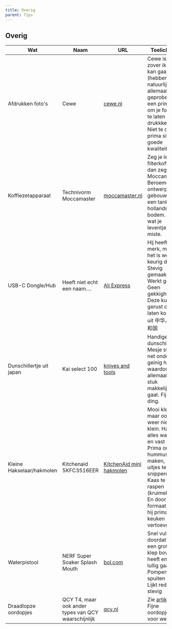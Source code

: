 ```yaml
---
title: Overig
parent: Tips
---
```




## Overig

| Wat                       | Naam                                                | URL                                                          | Toelichting                                                  |
| ------------------------- | --------------------------------------------------- | ------------------------------------------------------------ | ------------------------------------------------------------ |
| Afdrukken foto's          | Cewe                                                | [cewe.nl](https://cewe.nl)                                   | Cewe is voor zover ik na kan gaan (hebben ze natuurlijk niet allemaal geprobeerd) een prima site om je foto's af te laten drukkken. Niet te duur, prima site en goede kwaliteit. |
| Koffiezetapparaat         | Technivorm Moccamaster                              | [moccamaster.nl](https://www.moccamaster.nl)                 | Zeg je lekkere filterkoffie, dan zeg je Moccamaster. Beroemd ontwerp, gebouwd als een tank, van hollandse bodem. Dit is wat je leventje miste. |
| USB-C Dongle/Hub          | Heeft niet echt een naam....                        | [Ali Express](https://nl.aliexpress.com/item/4001305601600.html?spm=a2g0s.9042311.0.0.2b574c4dqmPTcW) | Hij heeft geen merk, maar het is wel een keurig ding. Stevig gemaakt. Werkt goed. Geen gekkigheid. Deze kun je gerust over laten komen uit 中华人民共和国 |
| Dunschillertje uit japan  | Kai select 100                                      | [knives and tools](https://www.knivesandtools.nl/nl/pt/-kai-select-100-dunschiller-t.htm?gclid=CjwKCAiAp4KCBhB6EiwAxRxbpJMBHBrc_6L6YPuxCvgNa1XikZMqPY2MNrh0aRyig6BmRHmaVt66kRoCYXgQAvD_BwE) | Handige dunschiller. Mesje staat net onder een geinig hoekje waardoor het allemaal een stuk makkelijker gaat. Fijn ding. |
| Kleine Hakselaar/hakmolen | Kitchenaid 5KFC3516EER                              | [KitchenAid mini hakmolen](https://partner.bol.com/click/click?p=2&t=url&s=1181127&f=TXL&url=https%3A%2F%2Fwww.bol.com%2Fnl%2Fp%2Fkitchenaid-mini-food-processor-5kfc3516s-hakmolen-wit%2F9200000084641155%2F&name=KitchenAid%20Mini%20Food%20Processor%205KFC3516S%20-%20Hak...) | Mooi klein, maar ook weer niet te klein. Hakt alles wat los en vast zit. Prima om bijv. hummus te maken, pesto, uitjes te snipperen, Kaas te raspen (kruimelen). En door het formaat kan hij prima in de keuken vertoeven. |
| Waterpistool              | NERF Super Soaker Splash Mouth                      | [bol.com](https://partner.bol.com/click/click?p=2&t=url&s=1122314&f=TXL&url=https%3A%2F%2Fwww.bol.com%2Fnl%2Fp%2Fnerf-super-soaker-splash-mouth-waterpistool%2F9200000089794928%2F&name=NERF%20Super%20Soaker%20Splash%20Mouth%20-%20Waterpistool) | Snel vullen doordat hij een grote klep bovenop heeft en geen lullig gaatje. Pompen is spuiten (jaja). Lijkt redelijk stevig |
| Draadlopze oordopjes      | QCY T4, maar ook ander types van QCY waarschijnlijk | [qcy.nl](https://www.qcy.nl/nl/draadloze-oortjes/)           | Zie [artikel](/draadloze-oordopjes-voor-de-kleine-beurs/). Fijne oordopjes voor weinig. |
